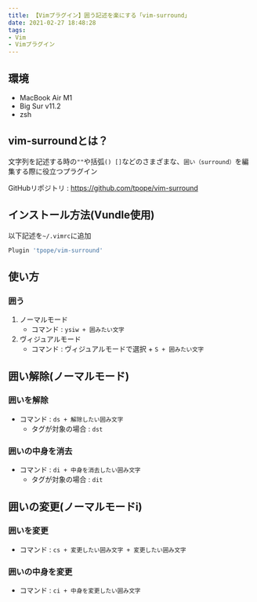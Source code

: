```yaml
---
title: 【Vimプラグイン】囲う記述を楽にする「vim-surround」
date: 2021-02-27 18:48:28
tags:
- Vim
- Vimプラグイン
---
```

## 環境
- MacBook Air M1
- Big Sur v11.2
- zsh

## vim-surroundとは？
文字列を記述する時の`""`や括弧`() []`などのさまざまな、`囲い（surround）`を編集する際に役立つプラグイン

GitHubリポジトリ : https://github.com/tpope/vim-surround

## インストール方法(Vundle使用)
以下記述を`~/.vimrc`に追加

```zsh
Plugin 'tpope/vim-surround'
```

## 使い方
### 囲う
1. ノーマルモード
	- コマンド : `ysiw + 囲みたい文字`
2. ヴィジュアルモード
	- コマンド : ヴィジュアルモードで選択 + `S + 囲みたい文字`

## 囲い解除(ノーマルモード)
### 囲いを解除
- コマンド : `ds + 解除したい囲み文字`
	- タグが対象の場合 : `dst`

### 囲いの中身を消去
- コマンド : `di + 中身を消去したい囲み文字`
	- タグが対象の場合 : `dit`

## 囲いの変更(ノーマルモードi)
### 囲いを変更
- コマンド : `cs + 変更したい囲み文字 + 変更したい囲み文字`

### 囲いの中身を変更
- コマンド : `ci + 中身を変更したい囲み文字`
